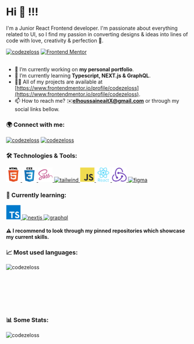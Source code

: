 <h1 align="left">Hi 👋 !!!</h1>
<p align="left">I'm a Junior React Frontend developer. I'm passionate about everything related to UI, so I find my passion in converting designs & ideas into lines of code with love, creativity & perfection 💯.</p>

<div align="left">
<a href="https://twitter.com/codezeloss" target="blank"><img src="https://img.shields.io/twitter/follow/codezeloss?logo=twitter&style=for-the-badge" alt="codezeloss" /></a>
<a href="https://www.frontendmentor.io/profile/elosscode" target="blank"><img src="https://img.shields.io/badge/Frontend Mentor-codezeloss-informational?style=for-the-badge&logo=frontendmentor" alt="Frontend Mentor" /></a>
</div>
<br/>

- 🔭 I’m currently working on **my personal portfolio**.
- 🌱 I’m currently learning **Typescript, NEXT.js & GraphQL**.
- 👨‍💻 All of my projects are available at [https://www.frontendmentor.io/profile/codezeloss](https://www.frontendmentor.io/profile/codezeloss).
- 📫 How to reach me? ✉️**elhoussaineaitX@gmail.com** or through my social links bellow.

<h3 align="left">🌍 Connect with me:</h3>
<p align="left">
<a href="https://twitter.com/codezeloss" target="blank"><img align="center" src="https://raw.githubusercontent.com/rahuldkjain/github-profile-readme-generator/master/src/images/icons/Social/twitter.svg" alt="codezeloss" height="30" width="40" /></a>
<a href="https://instagram.com/codezeloss" target="blank"><img align="center" src="https://raw.githubusercontent.com/rahuldkjain/github-profile-readme-generator/master/src/images/icons/Social/instagram.svg" alt="codezeloss" height="30" width="40" /></a>
</p>

<h3 align="left">🛠 Technologies & Tools:</h3>
<p align="left"> 
<a href="https://www.w3.org/html/" target="_blank" rel="noreferrer"> <img src="https://raw.githubusercontent.com/devicons/devicon/master/icons/html5/html5-original-wordmark.svg" alt="html5" width="40" height="40"/> </a>
<a href="https://www.w3schools.com/css/" target="_blank" rel="noreferrer"> <img src="https://raw.githubusercontent.com/devicons/devicon/master/icons/css3/css3-original-wordmark.svg" alt="css3" width="40" height="40"/> </a>
<a href="https://sass-lang.com" target="_blank" rel="noreferrer"> <img src="https://raw.githubusercontent.com/devicons/devicon/master/icons/sass/sass-original.svg" alt="sass" width="40" height="40"/> </a> 
<a href="https://tailwindcss.com/" target="_blank" rel="noreferrer"> <img src="https://www.vectorlogo.zone/logos/tailwindcss/tailwindcss-icon.svg" alt="tailwind" width="40" height="40"/> </a>
<a href="https://developer.mozilla.org/en-US/docs/Web/JavaScript" target="_blank" rel="noreferrer"> <img src="https://raw.githubusercontent.com/devicons/devicon/master/icons/javascript/javascript-original.svg" alt="javascript" width="40" height="40"/> </a> 
<a href="https://reactjs.org/" target="_blank" rel="noreferrer"> <img src="https://raw.githubusercontent.com/devicons/devicon/master/icons/react/react-original-wordmark.svg" alt="react" width="40" height="40"/> </a> 
<a href="https://redux.js.org" target="_blank" rel="noreferrer"> <img src="https://raw.githubusercontent.com/devicons/devicon/master/icons/redux/redux-original.svg" alt="redux" width="40" height="40"/> </a> 
<a href="https://www.figma.com/" target="_blank" rel="noreferrer"> <img src="https://www.vectorlogo.zone/logos/figma/figma-icon.svg" alt="figma" width="40" height="40"/> </a>
</p>

<h3 align="left">🚀 Currently learning:</h3>
<p align="left">
<a href="https://www.typescriptlang.org/" target="_blank" rel="noreferrer"> <img src="https://raw.githubusercontent.com/devicons/devicon/master/icons/typescript/typescript-original.svg" alt="typescript" width="40" height="40"/> </a>
<a href="https://nextjs.org/" target="_blank" rel="noreferrer"> <img src="https://res.cloudinary.com/startup-grind/image/upload/c_fill,dpr_2.0,f_auto,g_center,h_1080,q_100,w_1080/v1/gcs/platform-data-dsc/events/nextjs-boilerplate-logo.png" alt="nextjs" width="40" height="40"/> </a>
<a href="https://graphql.org" target="_blank" rel="noreferrer"> <img src="https://www.vectorlogo.zone/logos/graphql/graphql-icon.svg" alt="graphql" width="40" height="40"/> </a>
</p>
<h4>⚠️ I recommend to look through my pinned repositories which showcase my current skills.</h4>

<div><h3 align="left">📈 Most used languages:</h3>
<p align="left"><img align="left" src="https://github-readme-stats.vercel.app/api/top-langs?username=codezeloss&show_icons=true&theme=onedark&locale=en&layout=compact" alt="codezeloss" /></div>
</p>
<br/>
<br/>
<br/>
<br/>
<br/>
<br/>
<div></div>
<br/>
<div><h3 align="left">📊 Some Stats:</h3>
<p align="left">&nbsp;<img align="left" src="https://github-readme-stats.vercel.app/api?username=codezeloss&show_icons=true&theme=onedark&locale=en" alt="codezeloss" />
</p></div>
